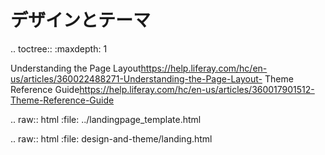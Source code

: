 デザインとテーマ
================

.. toctree:: :maxdepth: 1

   Understanding the Page Layout<https://help.liferay.com/hc/en-us/articles/360022488271-Understanding-the-Page-Layout-> Theme Reference Guide<https://help.liferay.com/hc/en-us/articles/360017901512-Theme-Reference-Guide>

.. raw:: html :file: ../landingpage_template.html

.. raw:: html :file: design-and-theme/landing.html